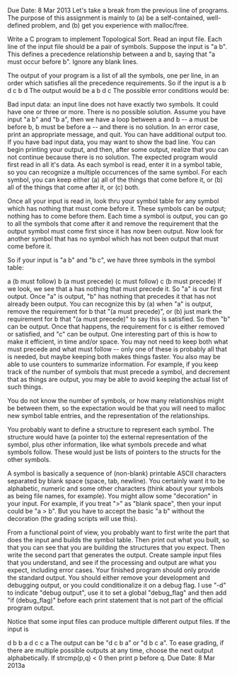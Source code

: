 


Due Date: 8 Mar 2013
Let's take a break from the previous line of programs. The purpose of this assignment is mainly to (a) be a self-contained, well-defined problem, and (b) get you experience with malloc/free.

Write a C program to implement Topological Sort. Read an input file. Each line of the input file should be a pair of symbols. Suppose the input is "a b". This defines a precedence relationship between a and b, saying that "a must occur before b". Ignore any blank lines.

The output of your program is a list of all the symbols, one per line, in an order which satisfies all the precedence requirements. So if the input is 
a b
d c
b d
The output would be
a
b
d
c
The possible error conditions would be:

Bad input data: an input line does not have exactly two symbols. It could have one or three or more.
There is no possible solution. Assume you have input "a b" and "b a", then we have a loop between a and b -- a must be before b, b must be before a -- and there is no solution.
In an error case, print an appropriate message, and quit. You can have additional output too. If you have bad input data, you may want to show the bad line. You can begin printing your output, and then, after some output, realize that you can not continue because there is no solution.
The expected program would first read in all it's data. As each symbol is read, enter it in a symbol table, so you can recognize a multiple occurrences of the same symbol. For each symbol, you can keep either (a) all of the things that come before it, or (b) all of the things that come after it, or (c) both.

Once all your input is read in, look thru your symbol table for any symbol which has nothing that must come before it. These symbols can be output; nothing has to come before them. Each time a symbol is output, you can go to all the symbols that come after it and remove the requirement that the output symbol must come first since it has now been output. Now look for another symbol that has no symbol which has not been output that must come before it.

So if your input is "a b" and "b c", we have three symbols in the symbol table:

a (b must follow)
b (a must precede) (c must follow)
c (b must precede)
If we look, we see that a has nothing that must precede it. So "a" is our first output. Once "a" is output, "b" has nothing that precedes it that has not already been output. You can recognize this by (a) when "a" is output, remove the requirement for b that "(a must precede)", or (b) just mark the requirement for b that "(a must precede)" to say this is satisfied. So then "b" can be output. Once that happens, the requirement for c is either removed or satisfied, and "c" can be output.
One interesting part of this is how to make it efficient, in time and/or space. You may not need to keep both what must precede and what must follow -- only one of these is probably all that is needed, but maybe keeping both makes things faster. You also may be able to use counters to summarize information. For example, if you keep track of the number of symbols that must precede a symbol, and decrement that as things are output, you may be able to avoid keeping the actual list of such things.

You do not know the number of symbols, or how many relationships might be between them, so the expectation would be that you will need to malloc new symbol table entries, and the representation of the relationships.

You probably want to define a structure to represent each symbol. The structure would have (a pointer to) the external representation of the symbol, plus other information, like what symbols precede and what symbols follow. These would just be lists of pointers to the structs for the other symbols.

A symbol is basically a sequence of (non-blank) printable ASCII characters separated by blank space (space, tab, newline). You certainly want it to be alphabetic, numeric and some other characters (think about your symbols as being file names, for example). You might allow some "decoration" in your input. For example, if you treat ">" as "blank space", then your input could be "a > b". But you have to accept the basic "a b" without the decoration (the grading scripts will use this).

From a functional point of view, you probably want to first write the part that does the input and builds the symbol table. Then print out what you built, so that you can see that you are building the structures that you expect. Then write the second part that generates the output. Create sample input files that you understand, and see if the processing and output are what you expect, including error cases. Your finished program should only provide the standard output. You should either remove your development and debugging output, or you could conditionalize it on a debug flag. I use "-d" to indicate "debug output", use it to set a global "debug_flag" and then add "if (debug_flag)" before each print statement that is not part of the official program output.

Notice that some input files can produce multiple different output files. If the input is

d b
b a
d c
c a
The output can be "d c b a" or "d b c a". To ease grading, if there are multiple possible outputs at any time, choose the next output alphabetically. If strcmp(p,q) < 0 then print p before q.
Due Date: 8 Mar 2013a

